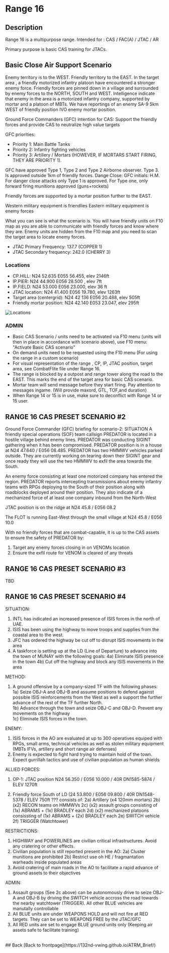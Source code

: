 # Range 16

## Description
Range 16 is a multipurpose range. Intended for : CAS / FAC(A) / JTAC / AR

Primary purpose is basic CAS training for JTACs.


## Basic Close Air Support Scenario
Enemy territory is to the WEST. Friendly territory to the EAST.
In the target area , a friendly motorized infantry platoon have encountered a stronger enemy force. Friendly forces are pinned down in a village
and surrounded by enemy forces to the NORTH, SOUTH and WEST.
Intelligence indicate that  enemy in the area is a motorized infantry company, supported by  mortar and a platoon of MBTs.
We have reportings of an enemy SA-9 5km WEST of friendly position IVO enemy mortar position.

Ground Force Commanders (GFC) intention for CAS: Support the friendly forces and provide CAS to neutralize high value targets

GFC priorities:
- Priority 1: Main Battle Tanks
- Priority 2: Infantry fighting vehicles
- Priority 3: Artillery / Mortars  (HOWEVER, IF MORTARS START FIRING, THEY ARE PRIORITY 1).

GFC have approved Type 1, Type 2 and Type 2 Airborne observer. Type 3. Is approved outside 1km of friendly forces.
Dange Close: GFC initials: H.M. For danger close attacks only Type 1 is approved. For Type one, only forward firing munitions approved (guns+rockets)

Friendly forces are supported by a mortar position further to the EAST.

Western military equipment is friendlies
Eastern military equipment is enemy forces

What you can see is what the scenario is. You will have friendly units on F10 map as you are able to communicate with friendly forces
and know where they are. Enemy units are hidden from the F10 map and you need to scan the target area to locate enemy forces.

- JTAC Primary Frequency: 137.7 (COPPER 1) 
- JTAC Secondary frequency:  242.0 (CHERRY 3)    


### Locations
- CP.HILL: N24 52.635 E055 56.455, elev 2146ft  
- IP.PIER:  N24 44.900 E056 28.500 , elev 7ft
- IP.FIELD: N24 53.000 E056 23.000, elev 36 ft
- JTAC location: N24 41.400 E056 19.780, elev 1263ft
- Target area (centergrid): N24 42 136 E056 20.488, elev 505ft
- Friendly mortar position: N24 42.140 E053 23.047, elev 295ft

![Locations](/ATRM_Brief/Pictures/R16_BASIC_CAS.PNG)


### ADMIN
- Basic CAS Scenario / units need to be activated via F10 menu (units will then in place in accordance with scenario above), use F10 menu: "Activate Basic CAS scenario"
- On demand units need to be requested using the F10 menu (For using the range in a custom scenario)
- For visual representation of the range , CP, IP, JTAC position, target area, see CombatFlite file under Range 16.
- The range is blocked by a outpost and range tower along the road to the EAST. This marks the end of the target area for basic CAS scenario.
- Mortar team will send message before they start firing. Pay attention to messages ingame. (Will provide maxord, GTL, TOF,and duration)
- When Range 14 or 15 is in use, make sure to deconflict with Range 14 or 15 user.

## RANGE 16 CAS PRESET SCENARIO #2

Ground Force Commander (GFC) briefing for scenario-2:
SITUATION
A friendly special operations (SOF) team callsign PREDATOR is located in a hostile village behind enemy lines.
PREDATOR was conducting SIGINT gathering when it has been compromised.
PREDATOR position is in a house at N24 47.640 / E056 08.485. PREDATOR has two HMMWV vehicles parked outside. They are currently working on tearing down their SIGINT gear and once ready they will use the two HMMWV to exfil the area towards the South.

An enemy force consisting at least one motorized company has entered the region. PREDATOR reports intercepting transmissions about enemy infantry teams with RPGs deploying to the South of their position along with roadblocks deployed around their position. They also indicate of a mechanized force of at least one company inbound from the North-West

JTAC position is on the ridge at N24 45.8 / E056 08.2

The FLOT is running East-West through the small village at N24 45.8 / E056 10.0

With no friendly forces that are combat-capable, it is up to the CAS assets to ensure the safety of PREDATOR by:
1) Target any enemy forces closing in on VENOMs location
2) Ensure the exfil route for VENOM is cleared of any threats

## RANGE 16 CAS PRESET SCENARIO #3
TBD

## RANGE 16 CAS PRESET SCENARIO #4

SITUATION:
1) INTL has indicated an increased presence of ISIS forces in the north of UAE.
2) ISIS has been using the highway to move troops and supplies from the coastal area to the west.
3) JFC has ordered the highway be cut off to disrupt ISIS movements in the area
4) A taskforce is setting up at the LD (Line of Departure) to advance into the town of MUNAY with the following goals:
4a) Eliminate ISIS presence in the town
4b) Cut off the highway and block any ISIS movements in the area

METHOD:
1) A ground offensive by a company-sized TF with the following phases:<br>
1a) Seize OBJ-A and OBJ-B and assume positions to defend against possible ISIS reinforcements from the West as well a support the further advance of the rest of the TF further North.<br>
1b) Advance through the town and seize OBJ-C and OBJ-D. Prevent any movements on the highway<br>
1c) Eliminate ISIS forces in the town.<br>

ENEMY:
1) ISIS forces in the AO are evaluated at up to 300 operatives equiped with RPGs, small arms, technical vehicles as well as stolen military equipment (MBTs IFVs, artillery and short range air defenses)
2) Enemy is expected to fight hard trying to maintain hold of the town. Expect gurrillah tactics and use of civilian population as human shields

ALLIED FORCES:
1) OP-1: JTAC position
N24 56.350 / E056 10.000 / 40R DN1585-5874 / ELEV 1270ft

2) Friendly force South of LD (24 53.800 / E056 09.800 / 40R DN1548-5378 / ELEV 750ft ???  consists of:
2a) Artillery (x4 120mm mortars)
2b) (x2) RECON teams on HMMWVs
2c) (x2) assault groups consisting of (1x) ABRAMS + (1x) BRADLEY each
2d) (x2)  mechanized platoons consissting of (1x) ABRAMS + (2x) BRADLEY each
2e) SWITCH vehicle
2f) TRIGGER (Watchtower)

RESTRICTIONS:
1) HIGHWAY and POWERLINES are civilian critical infrastructures. Avoid any cratering or other effects.
2) Civilian population is still reported present in the AO:
2a) Cluster munitions are prohibited
2b) Restrict use oh HE / fragmantation warheads inside populated areas
3) Avoid cratering of main roads in the AO to facilitate a rapid advance of ground assets to their objectives

ADMIN:
1) Assault groups (See 2c above) can be autonomously drive to seize OBJ-A and OBJ-B by driving the SWITCH vehicle accross the road towards the nearby watchtower (TRIGGER). All other BLUE vehicles are manutally controllable
2) All BLUE units are under WEAPONS HOLD and will not fire at RED targets. They can be set to WEAPONS FREE by the JTAC/GFC
3) All RED units are set to engage BLUE ground units only (Keeping air assets safe to facilitate training)

<br>
## Back
[Back to frontpage](https://132nd-vwing.github.io/ATRM_Brief/)
